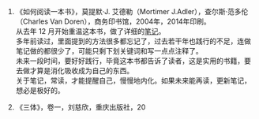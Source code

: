1. 《如何阅读一本书》，莫提默·J. 艾德勒（Mortimer J.Adler），查尔斯·范多伦（Charles Van Doren），商务印书馆，2004年，2014年印刷。  
  从去年 12 月开始重温这本书，做了详细的[笔记](../How-to-Read-a-Book.md)。  
  多年前读过，里面提到的方法很多都忘记了，过去若干年也践行的不足，连做笔记做的都很少了，可能只剩下划关键词和写一点点注释了。  
  未来一段时间，要好好践行，毕竟这本书都告诉了读者，这是实用的书籍，要去做才算是消化吸收成为自己的东西。  
  关于笔记，常读，才能提醒自己，慢慢地内化。如果未来能再读，更新笔记，想必是极好的。

2. 《三体》，卷一，刘慈欣，重庆出版社，20

